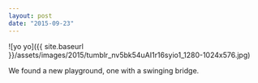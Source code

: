 ```yaml
---
layout: post
date: "2015-09-23"
---
```


![yo yo]({{ site.baseurl }}/assets/images/2015/tumblr_nv5bk54uAI1r16syio1_1280-1024x576.jpg)

We found a new playground, one with a swinging bridge.
